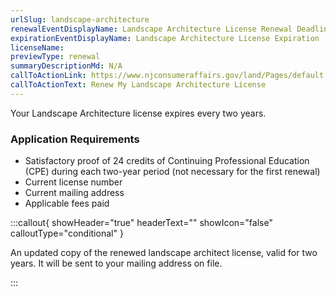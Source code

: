 ```yaml
---
urlSlug: landscape-architecture
renewalEventDisplayName: Landscape Architecture License Renewal Deadline
expirationEventDisplayName: Landscape Architecture License Expiration
licenseName:
previewType: renewal
summaryDescriptionMd: N/A
callToActionLink: https://www.njconsumeraffairs.gov/land/Pages/default.aspx
callToActionText: Renew My Landscape Architecture License
---
```


Your Landscape Architecture license expires every two years.

### Application Requirements

- Satisfactory proof of 24 credits of Continuing Professional Education (CPE) during each two-year period (not necessary for the first renewal)
- Current license number
- Current mailing address
- Applicable fees paid

:::callout{ showHeader="true" headerText="" showIcon="false" calloutType="conditional" }

An updated copy of the renewed landscape architect license, valid for two years. It will be sent to your mailing address on file.

:::
